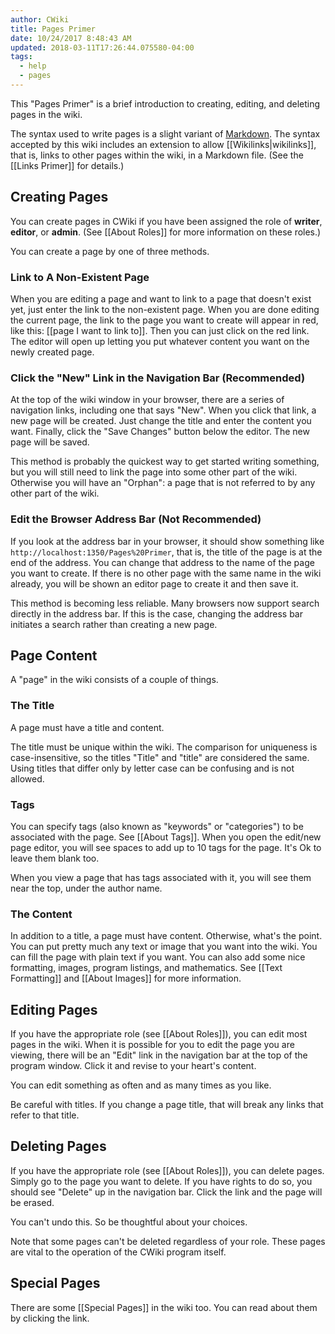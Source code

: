 ```yaml
---
author: CWiki
title: Pages Primer
date: 10/24/2017 8:48:43 AM
updated: 2018-03-11T17:26:44.075580-04:00
tags:
  - help
  - pages
---
```


This "Pages Primer" is a brief introduction to creating, editing, and deleting pages in the wiki.

The syntax used to write pages is a slight variant of [Markdown](https://daringfireball.net/projects/markdown/). The syntax accepted by this wiki includes an extension to allow  [[Wikilinks|wikilinks]], that is, links to other pages within the wiki, in a Markdown file. (See the [[Links Primer]] for details.)

## Creating Pages ##

You can create pages in CWiki if you have been assigned the role of **writer**, **editor**, or **admin**. (See [[About Roles]] for more information on these roles.)

You can create a page by one of three methods.

### Link to A Non-Existent Page ###

When you are editing a page and want to link to a page that doesn't exist yet, just enter the link to the non-existent page. When you are done editing the current page, the link to the page you want to create will appear in red, like this: [[page I want to link to]]. Then you can just click on the red link. The editor will open up letting you put whatever content you want on the newly created page.

### Click the "New" Link in the Navigation Bar (Recommended) ###

At the top of the wiki window in your browser, there are a series of navigation links, including one that says "New". When you click that link, a new page will be created. Just change the title and enter the content you want. Finally, click the "Save Changes" button below the editor. The new page will be saved.

This method is probably the quickest way to get started writing something, but you will still need to link the page into some other part of the wiki. Otherwise you will have an "Orphan": a page that is not referred to by any other part of the wiki.

### Edit the Browser Address Bar (Not Recommended) ###

If you look at the address bar in your browser, it should show something like `http://localhost:1350/Pages%20Primer`, that is, the title of the page is at the end of the address. You can change that address to the name of the page you want to create. If there is no other page with the same name in the wiki already, you will be shown an editor page to create it and then save it.

This method is becoming less reliable. Many browsers now support search directly in the address bar. If this is the case, changing the address bar initiates a search rather than creating a new page.

## Page Content ##

A "page" in the wiki consists of a couple of things.

### The Title ###

A page must have a title and content.

The title must be unique within the wiki. The comparison for uniqueness is case-insensitive, so the titles "Title" and "title" are considered the same. Using titles that differ only by letter case can be confusing and is not allowed.

### Tags ###

You can specify tags (also known as "keywords" or "categories") to be associated with the page. See [[About Tags]]. When you open the edit/new page editor, you will see spaces to add up to 10 tags for the page. It's Ok to leave them blank too.

When you view a page that has tags associated with it, you will see them near the top, under the author name.

### The Content ###

In addition to a title, a page must have content. Otherwise, what's the point. You can put pretty much any text or image that you want into the wiki. You can fill the page with plain text if you want. You can also add some nice formatting, images, program listings, and mathematics. See [[Text Formatting]] and [[About Images]] for more information.

## Editing Pages ##

If you have the appropriate role (see [[About Roles]]), you can edit most pages in the wiki. When it is possible for you to edit the page you are viewing, there will be an "Edit" link in the navigation bar at the top of the program window. Click it and revise to your heart's content.

You can edit something as often and as many times as you like.

Be careful with titles. If you change a page title, that will break any links that refer to that title.

## Deleting Pages ##

If you have the appropriate role (see [[About Roles]]), you can delete pages. Simply go to the page you want to delete. If you have rights to do so, you should see "Delete" up in the navigation bar. Click the link and the page will be erased.

You can't undo this. So be thoughtful about your choices.

Note that some pages can't be deleted regardless of your role. These pages are vital to the operation of the CWiki program itself.

## Special Pages ##

There are some [[Special Pages]] in the wiki too. You can read about them by clicking the link.